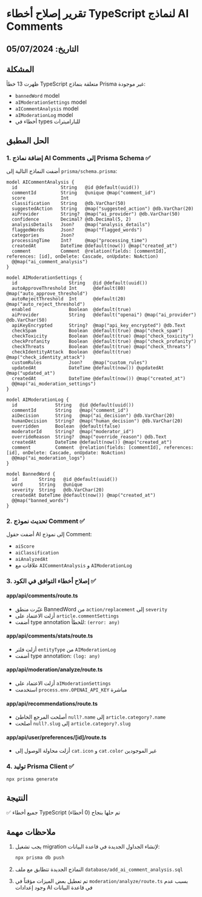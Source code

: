 # تقرير إصلاح أخطاء TypeScript لنماذج AI Comments

## التاريخ: 05/07/2024

## المشكلة
ظهرت 13 خطأ TypeScript متعلقة بنماذج Prisma غير موجودة:
- `bannedWord` model
- `aIModerationSettings` model
- `aICommentAnalysis` model
- `aIModerationLog` model
- أخطاء في types للباراميترات

## الحل المطبق

### 1. إضافة نماذج AI Comments إلى Prisma Schema ✅
أضفت النماذج التالية إلى `prisma/schema.prisma`:

```prisma
model AICommentAnalysis {
  id                String   @id @default(uuid())
  commentId         String   @unique @map("comment_id")
  score             Int
  classification    String   @db.VarChar(50)
  suggestedAction   String   @map("suggested_action") @db.VarChar(20)
  aiProvider        String?  @map("ai_provider") @db.VarChar(50)
  confidence        Decimal? @db.Decimal(5, 2)
  analysisDetails   Json?    @map("analysis_details")
  flaggedWords      Json?    @map("flagged_words")
  categories        Json?
  processingTime    Int?     @map("processing_time")
  createdAt         DateTime @default(now()) @map("created_at")
  comment           Comment  @relation(fields: [commentId], references: [id], onDelete: Cascade, onUpdate: NoAction)
  @@map("ai_comment_analysis")
}

model AIModerationSettings {
  id                   String   @id @default(uuid())
  autoApproveThreshold Int      @default(80) @map("auto_approve_threshold")
  autoRejectThreshold  Int      @default(20) @map("auto_reject_threshold")
  enabled              Boolean  @default(true)
  aiProvider           String   @default("openai") @map("ai_provider") @db.VarChar(50)
  apiKeyEncrypted      String?  @map("api_key_encrypted") @db.Text
  checkSpam            Boolean  @default(true) @map("check_spam")
  checkToxicity        Boolean  @default(true) @map("check_toxicity")
  checkProfanity       Boolean  @default(true) @map("check_profanity")
  checkThreats         Boolean  @default(true) @map("check_threats")
  checkIdentityAttack  Boolean  @default(true) @map("check_identity_attack")
  customRules          Json?    @map("custom_rules")
  updatedAt            DateTime @default(now()) @updatedAt @map("updated_at")
  createdAt            DateTime @default(now()) @map("created_at")
  @@map("ai_moderation_settings")
}

model AIModerationLog {
  id              String   @id @default(uuid())
  commentId       String   @map("comment_id")
  aiDecision      String   @map("ai_decision") @db.VarChar(20)
  humanDecision   String?  @map("human_decision") @db.VarChar(20)
  overridden      Boolean  @default(false)
  moderatorId     String?  @map("moderator_id")
  overrideReason  String?  @map("override_reason") @db.Text
  createdAt       DateTime @default(now()) @map("created_at")
  comment         Comment  @relation(fields: [commentId], references: [id], onDelete: Cascade, onUpdate: NoAction)
  @@map("ai_moderation_logs")
}

model BannedWord {
  id        String   @id @default(uuid())
  word      String   @unique
  severity  String   @db.VarChar(20)
  createdAt DateTime @default(now()) @map("created_at")
  @@map("banned_words")
}
```

### 2. تحديث نموذج Comment ✅
أضفت حقول AI إلى نموذج Comment:
- `aiScore`
- `aiClassification`
- `aiAnalyzedAt`
- علاقات مع `AICommentAnalysis` و `AIModerationLog`

### 3. إصلاح أخطاء التوافق في الكود ✅

#### app/api/comments/route.ts
- غيّرت منطق BannedWord من `action/replacement` إلى `severity`
- أزلت الاعتماد على `article.commentSettings`
- أضفت type annotation للخطأ: `(error: any)`

#### app/api/comments/stats/route.ts
- أزلت فلتر `entityType` من `AIModerationLog`
- أضفت type annotation: `(log: any)`

#### app/api/moderation/analyze/route.ts
- أزلت الاعتماد على `aIModerationSettings`
- استخدمت `process.env.OPENAI_API_KEY` مباشرة

#### app/api/recommendations/route.ts
- أصلحت المرجع الخاطئ `null?.name` إلى `article.category?.name`
- أصلحت `null?.slug` إلى `article.category?.slug`

#### app/api/user/preferences/[id]/route.ts
- أزلت محاولة الوصول إلى `cat.icon` و `cat.color` غير الموجودين

### 4. توليد Prisma Client ✅
```bash
npx prisma generate
```

## النتيجة
✅ جميع أخطاء TypeScript تم حلها بنجاح (0 أخطاء)

## ملاحظات مهمة
1. يجب تشغيل migration لإنشاء الجداول الجديدة في قاعدة البيانات:
   ```bash
   npx prisma db push
   ```

2. النماذج الجديدة تتطابق مع ملف `database/add_ai_comment_analysis.sql`

3. تم تعطيل بعض الميزات مؤقتاً في `moderation/analyze/route.ts` بسبب عدم وجود إعدادات AI في قاعدة البيانات 